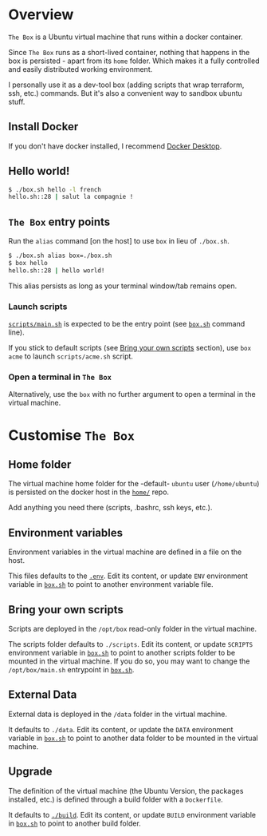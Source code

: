 # Overview

`The Box` is a Ubuntu virtual machine that runs within a docker container.

Since `The Box` runs as a short-lived container, nothing that happens in the box is persisted - apart from its `home` folder. Which makes it a fully controlled and easily distributed working environment.

I personally use it as a dev-tool box (adding scripts that wrap terraform, ssh, etc.) commands. But it's also a convenient way to sandbox ubuntu stuff.


## Install Docker

If you don't have docker installed, I recommend [Docker Desktop](https://www.docker.com/products/docker-desktop/).


## Hello world!

```bash
$ ./box.sh hello -l french
hello.sh::28 | salut la compagnie !
```

## `The Box` entry points

Run the `alias` command [on the host] to use `box` in lieu of `./box.sh`.

```bash
$ ./box.sh alias box=./box.sh
$ box hello
hello.sh::28 | hello world!
```

This alias persists as long as your terminal window/tab remains open.


### Launch scripts 

[`scripts/main.sh`](script/smain.sh) is expected to be the entry point (see [`box.sh`](box.sh) command line).
 
If you stick to default scripts (see [Bring your own scripts](#bring-your-own-scripts) section), use `box acme` to launch `scripts/acme.sh` script.


### Open a terminal in `The Box`

Alternatively, use the `box` with no further argument to open a terminal in the virtual machine.


# Customise `The Box`

## Home folder

The virtual machine home folder for the -default- `ubuntu` user (`/home/ubuntu`) is persisted on the docker host in the [`home/`](home/) repo.

Add anything you need there (scripts, .bashrc, ssh keys, etc.).


## Environment variables

Environment variables in the virtual machine are defined in a file on the host.

This files defaults to the [`.env`](.env). Edit its content, or update `ENV` environment variable in [`box.sh`](box.sh) to point to another environment variable file.


## Bring your own scripts

Scripts are deployed in the `/opt/box` read-only folder in the virtual machine.
  
The scripts folder defaults to `./scripts`. Edit its content, or update `SCRIPTS` environment variable in [`box.sh`](box.sh) to point to another scripts folder to be mounted in the virtual machine. If you do so, you may want to change the `/opt/box/main.sh` entrypoint in [`box.sh`](box.sh).


## External Data 

External data is deployed in the `/data` folder in the virtual machine. 

It defaults to `./data`. Edit its content, or update the `DATA` environment variable in [`box.sh`](box.sh) to point to another data folder to be mounted in the virtual machine.


## Upgrade

The definition of the virtual machine (the Ubuntu Version, the packages installed, etc.) is defined through a build folder with a `Dockerfile`.

It defaults to [`./build`](./build). Edit its content, or update `BUILD` environment variable in [`box.sh`](box.sh) to point to another build folder.
